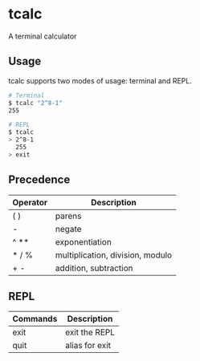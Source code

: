 # tcalc
A terminal calculator

## Usage
tcalc supports two modes of usage: terminal and REPL.

```bash
# Terminal
$ tcalc "2^8-1"
255
```

```bash
# REPL
$ tcalc
> 2^8-1
  255
> exit
```

## Precedence

| Operator | Description                      |
|----------|----------------------------------|
| ( )      | parens                           |
| -        | negate                           |
| ^ \*\*   | exponentiation                   |
| * / %    | multiplication, division, modulo |
| + -      | addition, subtraction            |

## REPL

| Commands | Description              |
|----------|--------------------------|
| exit     | exit the REPL            |
| quit     | alias for exit           |
